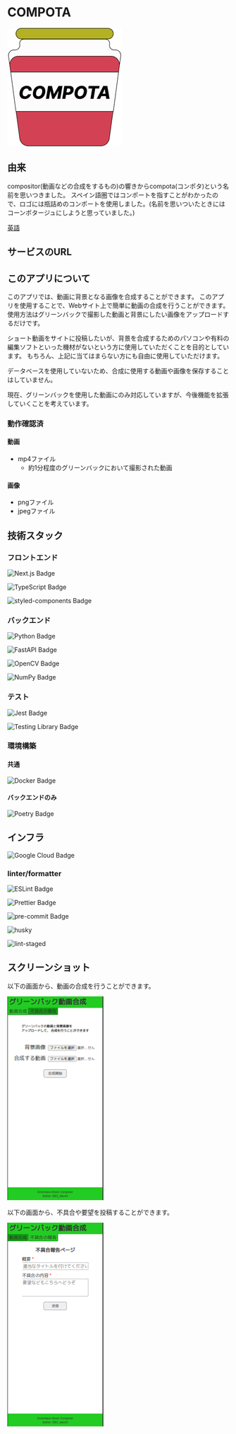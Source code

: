 # COMPOTA

![LOGO](./Stuff/LOGO.png)

## 由来

compositor(動画などの合成をするもの)の響きからcompota(コンポタ)という名前を思いつきました。
スペイン語圏ではコンポートを指すことがわかったので、ロゴには瓶詰めのコンポートを使用しました。(名前を思いついたときにはコーンポタージュにしようと思っていました。)

[英語](README-en.md)

## サービスのURL

## このアプリについて

このアプリでは、動画に背景となる画像を合成することができます。
このアプリを使用することで、Webサイト上で簡単に動画の合成を行うことができます。
使用方法はグリーンバックで撮影した動画と背景にしたい画像をアップロードするだけです。

ショート動画をサイトに投稿したいが、背景を合成するためのパソコンや有料の編集ソフトといった機材がないという方に使用していただくことを目的としています。
もちろん、上記に当てはまらない方にも自由に使用していただけます。

データベースを使用していないため、合成に使用する動画や画像を保存することはしていません。

現在、グリーンバックを使用した動画にのみ対応していますが、今後機能を拡張していくことを考えています。

### 動作確認済

#### 動画

- mp4ファイル
  - 約1分程度のグリーンバックにおいて撮影された動画

#### 画像

- pngファイル
- jpegファイル

## 技術スタック

### フロントエンド

![Next.js Badge](https://img.shields.io/badge/Next%2Ejs-000?logo=nextdotjs&logoColor=fff&style=plastic)

![TypeScript Badge](https://img.shields.io/badge/TypeScript-3178C6?logo=typescript&logoColor=fff&style=plastic)

![styled-components Badge](https://img.shields.io/badge/styled--components-DB7093?logo=styledcomponents&logoColor=fff&style=plastic)

### バックエンド

![Python Badge](https://img.shields.io/badge/Python-3776AB?logo=python&logoColor=fff&style=plastic)

![FastAPI Badge](https://img.shields.io/badge/FastAPI-009688?logo=fastapi&logoColor=fff&style=plastic)

![OpenCV Badge](https://img.shields.io/badge/OpenCV-5C3EE8?logo=opencv&logoColor=fff&style=plastic)

![NumPy Badge](https://img.shields.io/badge/NumPy-013243?logo=numpy&logoColor=fff&style=plastic)

### テスト

![Jest Badge](https://img.shields.io/badge/Jest-C21325?logo=jest&logoColor=fff&style=plastic)

![Testing Library Badge](https://img.shields.io/badge/Testing%20Library-E33332?logo=testinglibrary&logoColor=fff&style=plastic)

### 環境構築

#### 共通

![Docker Badge](https://img.shields.io/badge/Docker-2496ED?logo=docker&logoColor=fff&style=plastic)

#### バックエンドのみ

![Poetry Badge](https://img.shields.io/badge/Poetry-60A5FA?logo=poetry&logoColor=fff&style=plastic)

## インフラ

![Google Cloud Badge](https://img.shields.io/badge/Cloud%20Run-4285F4?logo=googlecloud&logoColor=fff&style=plastic)

### linter/formatter

![ESLint Badge](https://img.shields.io/badge/ESLint-4B32C3?logo=eslint&logoColor=fff&style=plastic)

![Prettier Badge](https://img.shields.io/badge/Prettier-F7B93E?logo=prettier&logoColor=fff&style=plastic)

![pre-commit Badge](https://img.shields.io/badge/pre--commit-FAB040?logo=precommit&logoColor=fff&style=plastic)

![husky](https://img.shields.io/badge/husky-222222.svg?logo=husky&style=plastic)

![lint-staged](https://img.shields.io/badge/lint--staged-222222.svg?logo=lint-staged&style=plastic)

## スクリーンショット

以下の画面から、動画の合成を行うことができます。

![動画合成ページ](/Stuff/Compositor.png)

以下の画面から、不具合や要望を投稿することができます。

![不具合報告ページ](/Stuff/ReportForm.png)

